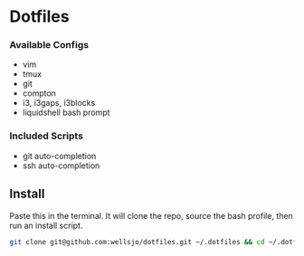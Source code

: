 # Dotfiles

### Available Configs
- vim
- tmux
- git
- compton
- i3, i3gaps, i3blocks
- liquidshell bash prompt

### Included Scripts
- git auto-completion
- ssh auto-completion

## Install
Paste this in the terminal. It will clone the repo, source the bash profile, then run an install script.
```bash
git clone git@github.com:wellsjo/dotfiles.git ~/.dotfiles && cd ~/.dotfiles && bash setup.sh
```
